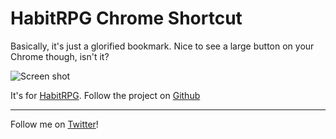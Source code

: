 HabitRPG Chrome Shortcut
========================

Basically, it's just a glorified bookmark. Nice to see a large button on your Chrome though, isn't it?

![Screen shot](https://raw.github.com/coolandsmartrr/habitRPGChrome/master/screencap.png)

It's for [HabitRPG](https://habitrpg.com/). Follow the project on [Github](https://github.com/lefnire/habitrp.g)

-----

Follow me on [Twitter](https://twitter.com/coolandsmartrr)!